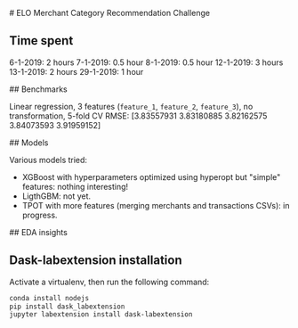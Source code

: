 # ELO Merchant Category Recommendation Challenge


## Time spent


6-1-2019: 2 hours
7-1-2019: 0.5 hour
8-1-2019: 0.5 hour
12-1-2019: 3 hours
13-1-2019: 2 hours
29-1-2019: 1 hour



## Benchmarks

Linear regression, 3 features (`feature_1`, `feature_2`, `feature_3`), no transformation, 5-fold CV RMSE:
[3.83557931  3.83180885  3.82162575  3.84073593  3.91959152]


## Models

Various models tried:

* XGBoost with hyperparameters optimized using hyperopt but "simple" features: nothing interesting!
* LigthGBM: not yet.
* TPOT with more features (merging merchants and transactions CSVs): in progress.

## EDA insights



## Dask-labextension installation

Activate a virtualenv, then run the following command:

```bash
conda install nodejs
pip install dask_labextension
jupyter labextension install dask-labextension

```
